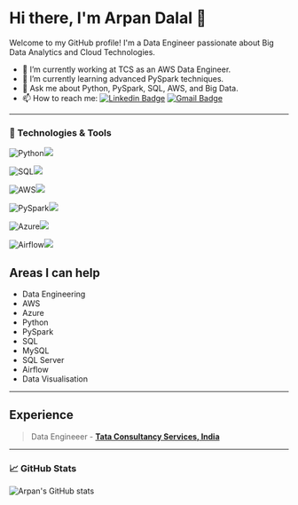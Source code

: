 # Hi there, I'm Arpan Dalal 👋

Welcome to my GitHub profile! I'm a Data Engineer passionate about Big Data Analytics and Cloud Technologies.

- 🔭 I’m currently working at TCS as an AWS Data Engineer.
- 🌱 I’m currently learning advanced PySpark techniques.
- 💬 Ask me about Python, PySpark, SQL, AWS, and Big Data.
- 📫 How to reach me:
[![Linkedin Badge](https://img.shields.io/badge/-LinkedIn-blue?style=flat-square&logo=Linkedin&logoColor=white)](https://www.linkedin.com/in/arpan-dalal/)
[![Gmail Badge](https://img.shields.io/badge/-Gmail-c14438?style=flat-square&logo=Gmail&logoColor=white)](mailto:arpandalal1997@gmail.com)

---

### 🔧 Technologies & Tools

![Python](https://img.shields.io/badge/-Python-000?&logo=Python)![ ](https://img.shields.io/badge/rating-★★★★☆-brightgreen)

![SQL](https://img.shields.io/badge/-SQL-000?&logo=MySQL)![ ](https://img.shields.io/badge/rating-★★★★☆-brightgreen)

![AWS](https://img.shields.io/badge/-AWS-000?&logo=Amazon-Web-Services)![ ](https://img.shields.io/badge/rating-★★★★☆-brightgreen)

![PySpark](https://img.shields.io/badge/-PySpark-000?&logo=Apache-Spark)![ ](https://img.shields.io/badge/rating-★★★★☆-brightgreen)

![Azure](https://img.shields.io/badge/Azure_DevOps-0078D7?style=for-the-badge&logo=azure&logoColor=white)![ ](https://img.shields.io/badge/rating-★★☆☆☆-brightgreen)

![Airflow](https://img.shields.io/badge/Airflow-017CEE?style=for-the-badge&logo=Apache%20Airflow&logoColor=white)![ ](https://img.shields.io/badge/rating-★★★☆☆-brightgreen)

## Areas I can help

* Data Engineering
* AWS
* Azure
* Python
* PySpark
* SQL
* MySQL
* SQL Server
* Airflow
* Data Visualisation

---
## Experience
> Data Engineeer - [**Tata Consultancy Services, India**](https://www.tcs.com)
---

### 📈 GitHub Stats

![Arpan's GitHub stats](https://github-readme-stats.vercel.app/api?username=arpan-dalal&show_icons=true&theme=dark)
